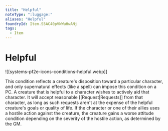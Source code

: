 ```yaml
---
title: "Helpful"
noteType: ":luggage:"
aliases: "Helpful"
foundryId: Item.S5AC40pVkWuHwANj
tags:
  - Item
---
```


# Helpful
![[systems-pf2e-icons-conditions-helpful.webp]]

This condition reflects a creature's disposition toward a particular character, and only supernatural effects (like a spell) can impose this condition on a PC. A creature that is helpful to a character wishes to actively aid that character. It will accept reasonable [[Request|Requests]] from that character, as long as such requests aren't at the expense of the helpful creature's goals or quality of life. If the character or one of their allies uses a hostile action against the creature, the creature gains a worse attitude condition depending on the severity of the hostile action, as determined by the GM.
